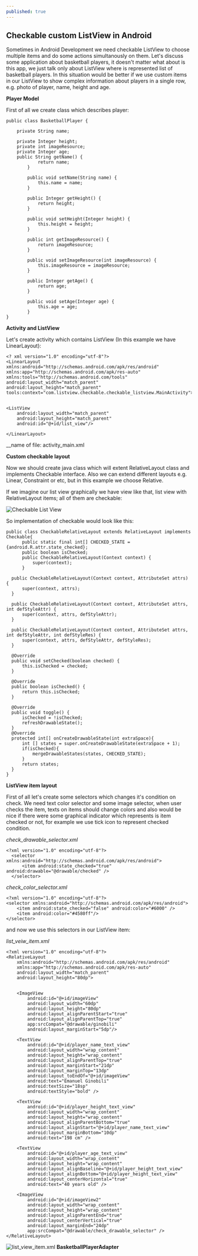```yaml
---
published: true
---
```

## Checkable custom ListView in Android

Sometimes in Android Development we need checkable ListView  to choose multiple items and do some actions simultanously on them. Let's discuss some application about basketball players, it doesn't matter what about is this app, we just talk only about ListView where is represented list of basketball players. In this situation would be better if we use custom items in our ListView to show complex information about players in a single row, e.g. photo of player, name, height and age.

**Player Model**



First of all we create class which describes player:




    public class BasketballPlayer {

        private String name;
        
        private Integer height;
        private int imageResource;
        private Integer age;
        public String getName() {
                return name;
            }
        
            public void setName(String name) {
                this.name = name;
            }
        
            public Integer getHeight() {
                return height;
            }
        
            public void setHeight(Integer height) {
                this.height = height;
            }
        
            public int getImageResource() {
                return imageResource;
            }
        
            public void setImageResource(int imageResource) {
                this.imageResource = imageResource;
            }
        
            public Integer getAge() {
                return age;
            }
        
            public void setAge(Integer age) {
                this.age = age;
            }
    }

**Activity and ListView**

Let's create activity which contains ListView (In this example we have LinearLayout): 
	
    <? xml version="1.0" encoding="utf-8"?>
	<LinearLayout xmlns:android="http://schemas.android.com/apk/res/android"
    xmlns:app="http://schemas.android.com/apk/res-auto"
    xmlns:tools="http://schemas.android.com/tools"
    android:layout_width="match_parent"
    android:layout_height="match_parent"
    tools:context="com.listview.checkable.checkable_listview.MainActivity">


    <ListView
        android:layout_width="match_parent"
        android:layout_height="match_parent"
        android:id="@+id/list_view"/>

	</LinearLayout>
    
 __name of file: activity_main.xml
 
 
 
**Custom checkable layout**

Now we should create java class which will extent RelativeLayout class and implements Checkable interface. Also we can extend different layouts e.g. Linear, Constraint or etc, but in this example we choose Relative.

If we imagine our list view graphically we have view like that, list view with RelativeLayout items; all of them are checkable:

![Checkable List View]({{site.baseurl}}/https://lh3.googleusercontent.com/46I3EOZ_ZX2rC2VDr7AY2hWSP8wrm5cCqbrPXZpHxZTAkzMNC-TgThulj7P-ch79PfuG3UGy2tGOp_dFgD_ftjHF2Q0r6Ky32omLCivMkFqjNEz9IU74Dl6l_PayPXkMXj9Jhj_gLbk7pBYgZfWXiG1t_yi1p135YBpASLtMSdUJpiekiaCI8FxlkbvA2d5U0lvdndfoh9i11V5DS3z2Huq-Q_Wqf2i0Fy58a8rzYlmxHPS0SG1wL9JoJ8dol6nKSp2SztDLgI3pL-A31D-3P1D3cIDMcgDS3UMEHdbJix2SaSIJsaQ9hTqJzLHHp44H1M97l7Nri2yBAUyL8iTEx5vCYzUazo004w4RtZ2C9Qh3OPKfbqhP7ZKJKdx737fkgmhOPrCPifktrHQsU-0obXZd4sQBesiO2gbES-RFpLURqFTPZoRRJRaXJ5521HV2DMqmOBvynf90tYtTy5ab4WZvzB5DshTaACrHIz99Mb79LeOhk3KeA42ACMnW5-kvzCxiW0c8lLci7RPVEbqWTxeMNvcm-WYW4no9HYObmjy0NpMSurh_7d9OP-uPtPYNiOzeCsYxh1Ogrg9ymlx9k9BP_qf3RkZwYpJX7t8WsQ=w358-h593-no)


So implementation of checkable would look like this:

    public class CheckableRelativeLayout extends RelativeLayout implements Checkable{
          public static final int[] CHECKED_STATE = {android.R.attr.state_checked};
          public boolean isChecked;
          public CheckableRelativeLayout(Context context) {
              super(context);
          }

      public CheckableRelativeLayout(Context context, AttributeSet attrs) {
          super(context, attrs);
      }

      public CheckableRelativeLayout(Context context, AttributeSet attrs, int defStyleAttr) {
          super(context, attrs, defStyleAttr);
      }

      public CheckableRelativeLayout(Context context, AttributeSet attrs, int defStyleAttr, int defStyleRes) {
          super(context, attrs, defStyleAttr, defStyleRes);
      }

      @Override
      public void setChecked(boolean checked) {
          this.isChecked = checked;
      }

      @Override
      public boolean isChecked() {
          return this.isChecked;
      }

      @Override
      public void toggle() {
          isChecked = !isChecked;
          refreshDrawableState();
      }
      @Override
      protected int[] onCreateDrawableState(int extraSpace){
          int [] states = super.onCreateDrawableState(extraSpace + 1);
          if(isChecked){
              mergeDrawableStates(states, CHECKED_STATE);
          }
          return states;
      }
	}

**ListView item layout**

First of all let's create some selectors which changes it's condition on check. We need text color selector and some image selector, when user checks the item, texts on items should change colors and also would be nice if there were some graphical indicator which represents is item checked or not, for example we use tick icon to represent checked condition.

_check_drawable_selector.xml_

	<?xml version="1.0" encoding="utf-8"?>
      <selector xmlns:android="http://schemas.android.com/apk/res/android">
          <item android:state_checked="true" android:drawable="@drawable/checked" />
      </selector>

_check_color_selector.xml_

    <?xml version="1.0" encoding="utf-8"?>
    <selector xmlns:android="http://schemas.android.com/apk/res/android">
        <item android:state_checked="false" android:color="#6000" />
        <item android:color="#4580ff"/>
    </selector>


and now we use this selectors in our ListView item:

_list_veiw_item.xml_

    <?xml version="1.0" encoding="utf-8"?>
    <RelativeLayout
        xmlns:android="http://schemas.android.com/apk/res/android"
        xmlns:app="http://schemas.android.com/apk/res-auto"
        android:layout_width="match_parent"
        android:layout_height="80dp">


        <ImageView
            android:id="@+id/imageView"
            android:layout_width="60dp"
            android:layout_height="80dp"
            android:layout_alignParentStart="true"
            android:layout_alignParentTop="true"
            app:srcCompat="@drawable/ginobili"
            android:layout_marginStart="5dp"/>

        <TextView
            android:id="@+id/player_name_text_view"
            android:layout_width="wrap_content"
            android:layout_height="wrap_content"
            android:layout_alignParentTop="true"
            android:layout_marginStart="21dp"
            android:layout_marginTop="13dp"
            android:layout_toEndOf="@+id/imageView"
            android:text="Emanuel Ginobili"
            android:textSize="18sp"
            android:textStyle="bold" />

        <TextView
            android:id="@+id/player_height_text_view"
            android:layout_width="wrap_content"
            android:layout_height="wrap_content"
            android:layout_alignParentBottom="true"
            android:layout_alignStart="@+id/player_name_text_view"
            android:layout_marginBottom="10dp"
            android:text="198 cm" />

        <TextView
            android:id="@+id/player_age_text_view"
            android:layout_width="wrap_content"
            android:layout_height="wrap_content"
            android:layout_alignBaseline="@+id/player_height_text_view"
            android:layout_alignBottom="@+id/player_height_text_view"
            android:layout_centerHorizontal="true"
            android:text="40 years old" />

        <ImageView
            android:id="@+id/imageView2"
            android:layout_width="wrap_content"
            android:layout_height="wrap_content"
            android:layout_alignParentEnd="true"
            android:layout_centerVertical="true"
            android:layout_marginEnd="24dp"
            app:srcCompat="@drawable/check_drawable_selector" />
    </RelativeLayout>

![list_view_item.xml](https://lh3.googleusercontent.com/YmycOtoZKepin7MpKo2eZyNznQ33yzlMQplGluqvupvBxDYo_AvvnifZenmz1D4g8AEptCaJ0zZ4JpZj-qP3mufqFvmIpSOBkyteuqWeW1zjWpP-STW8Ckzs6wLaDX0A-y8BfI0WWOdhAoPgQ2VthvqzQeCaSw1xDtfAowXEWAwh6hek02Qq_VdJWk5_s2uGOZeAs2qJj_37iyB_N5iN6r3IluvxhUakcE2iofBSCqf10GBEJxgogYUFmqmltVYUOBeu6-ZUhsczAWrJ79-6zB5H9zFArs3rYHamWBf_9b51gHYWWddZoy52DwconzVkspDKAk0oExSgvjN74bE6vS1zHPZtqJjyrNsCIw5jTaotURlwQc5RrpUQmmshkjnfwbiMgnf1TlhqN_Rc7q4lWSySWjXWPqL1netlnwXndsrxEA6MG04-x_oabrofSYwJT0uENI6KJ9rMoUqxoLok-r967QId8a2QU5fnMm8cux-cXs8dxGi_wwnWhorInIkag6Fy2KfRmM9TyndNQFRs-J-OMvppIquNbTwZxg98stjCi_G5YkO17dwB_3U-wduLHBzkZ9ZHMMmMmwntO3BlqaRLEk3YTYEV3AlitOnIHA=w383-h81-no)
 **BasketballPlayerAdapter**
